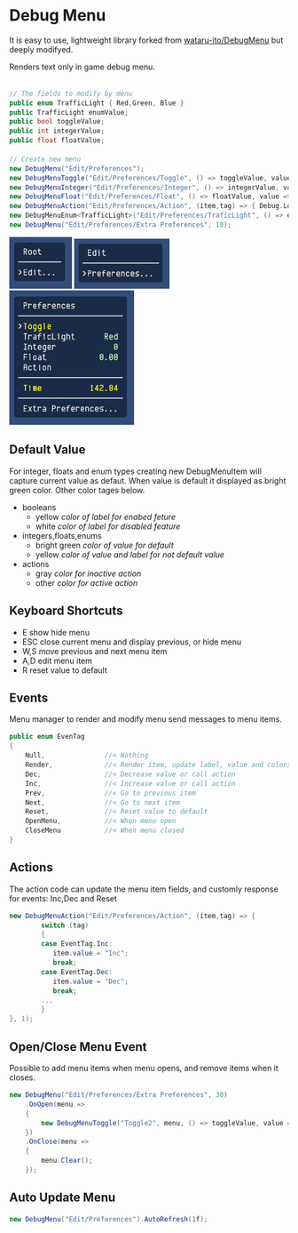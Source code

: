 # Debug Menu

It is easy to use, lightweight library forked from [wataru-ito/DebugMenu](https://github.com/wataru-ito/DebugMenu) but deeply modifyed.

Renders text only in game debug menu.  

```C#

// The fields to modify by menu
public enum TrafficLight { Red,Green, Blue }
public TrafficLight enumValue;
public bool toggleValue;
public int integerValue;
public float floatValue;
        
// Create new menu
new DebugMenu("Edit/Preferences");
new DebugMenuToggle("Edit/Preferences/Toggle", () => toggleValue, value => toggleValue = value, 1);
new DebugMenuInteger("Edit/Preferences/Integer", () => integerValue, value => integerValue = value, 2);
new DebugMenuFloat("Edit/Preferences/Float", () => floatValue, value => floatValue = value, 3);
new DebugMenuAction("Edit/Preferences/Action", (item,tag) => { Debug.Log("Action"); }, 4);
new DebugMenuEnum<TrafficLight>("Edit/Preferences/TraficLight", () => enumValue, value => enumValue = value, 5);
new DebugMenu("Edit/Preferences/Extra Preferences", 10);
```

![Picture1](Documentation/menu-picture1.png)
![Picture2](Documentation/menu-picture2.png)
![Picture3](Documentation/menu-picture3.png)

## Default Value

For integer, floats and enum types creating new DebugMenuItem will capture current value as defaut. When value is default it displayed as bright green color. Other color tages below.

- booleans
  - yellow _color of label for enabed feture_
  - white _color of label for disabled feature_
- integers,floats,enums
  - bright green _color of value for default_ 
  - yellow _color of value and label for not default value_
- actions
  - gray _color for inactive action_
  - other _color for active action_ 

## Keyboard Shortcuts

- E show hide menu
- ESC close current menu and display previous, or hide menu
- W,S move previous and next menu item
- A,D edit menu item
- R reset value to default

## Events

Menu manager to render and modify menu send messages to menu items.

```C#
public enum EvenTag
{
    Null,               //< Nothing 
    Render,             //< Render item, update label, value and colors
    Dec,                //< Decrease value or call action
    Inc,                //< Increase value or call action
    Prev,               //< Go to previous item 
    Next,               //< Go to next item
    Reset,              //< Reset value to default
    OpenMenu,           //< When menu open    
    CloseMenu           //< When menu closed
}
```
## Actions

The action code can update the menu item fields, and customly response for events: Inc,Dec and Reset
```C#
new DebugMenuAction("Edit/Preferences/Action", (item,tag) => { 
        switch (tag)
        {
        case EventTag.Inc:
           item.value = "Inc";
           break;
        case EventTag.Dec:
           item.value = "Dec";
           break;
        ...
        }
}, 1);
```

## Open/Close Menu Event

Possible to add menu items when menu opens, and remove items when it closes.

```C#
new DebugMenu("Edit/Preferences/Extra Preferences", 30)
    .OnOpen(menu => 
    {
        new DebugMenuToggle("Toggle2", menu, () => toggleValue, value => toggleValue = value);
    })
    .OnClose(menu =>
    {
        menu.Clear();
    });
```

## Auto Update Menu

```C#
new DebugMenu("Edit/Preferences").AutoRefresh(1f);
```

